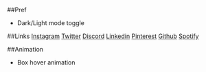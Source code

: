 ##Pref
- Dark/Light mode toggle

##Links
[Instagram](https://www.instagram.com/lmxanax/)
[Twitter](https://twitter.com/lmxanax)
[Discord](https://discord.gg/E3wrKUDpz8)
[Linkedin](https://www.linkedin.com/in/meraj-h/)
[Pinterest](https://www.pinterest.com/lmxanax/)
[Github](https://github.com/ImXanax)
[Spotify](https://open.spotify.com/user/q5cogcvz190sjtutx25q0s4kx?si=8d436672d86242dd)

##Animation
- Box hover animation